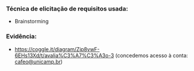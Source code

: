 ### Técnica de elicitação de requisitos usada:

* Brainstorming 


### Evidência:

* https://coggle.it/diagram/Zjp8vwF-6EHs13Xd/t/avalia%C3%A7%C3%A3o-3 (concedemos acesso à conta: cafeo@unicamp.br)
